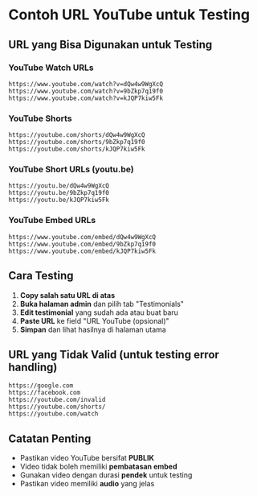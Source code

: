 # Contoh URL YouTube untuk Testing

## URL yang Bisa Digunakan untuk Testing

### YouTube Watch URLs
```
https://www.youtube.com/watch?v=dQw4w9WgXcQ
https://www.youtube.com/watch?v=9bZkp7q19f0
https://www.youtube.com/watch?v=kJQP7kiw5Fk
```

### YouTube Shorts
```
https://youtube.com/shorts/dQw4w9WgXcQ
https://youtube.com/shorts/9bZkp7q19f0
https://youtube.com/shorts/kJQP7kiw5Fk
```

### YouTube Short URLs (youtu.be)
```
https://youtu.be/dQw4w9WgXcQ
https://youtu.be/9bZkp7q19f0
https://youtu.be/kJQP7kiw5Fk
```

### YouTube Embed URLs
```
https://www.youtube.com/embed/dQw4w9WgXcQ
https://www.youtube.com/embed/9bZkp7q19f0
https://www.youtube.com/embed/kJQP7kiw5Fk
```

## Cara Testing

1. **Copy salah satu URL di atas**
2. **Buka halaman admin** dan pilih tab "Testimonials"
3. **Edit testimonial** yang sudah ada atau buat baru
4. **Paste URL** ke field "URL YouTube (opsional)"
5. **Simpan** dan lihat hasilnya di halaman utama

## URL yang Tidak Valid (untuk testing error handling)

```
https://google.com
https://facebook.com
https://youtube.com/invalid
https://youtube.com/shorts/
https://youtube.com/watch
```

## Catatan Penting

- Pastikan video YouTube bersifat **PUBLIK**
- Video tidak boleh memiliki **pembatasan embed**
- Gunakan video dengan durasi **pendek** untuk testing
- Pastikan video memiliki **audio** yang jelas
